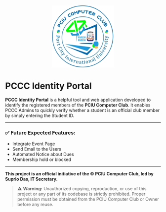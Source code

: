 <p align="center">
  <img src="./PCIU-Computer-Club-Logo.png" alt="PCIU Computer Club Logo" width="200" />
</p>

# PCCC Identity Portal

**PCCC Identity Portal** is a helpful tool and web application developed to identify the registered members of the **PCIU Computer Club**. It enables PCCC Admins to quickly verify whether a student is an official club member by simply entering the Student ID.

---

### ✅ Future Expected Features:
- Integrate Event Page
- Send Email to the Users
- Automated Notice about Dues
- Membership hold or blocked 

---

**This project is an official initiative of the © PCIU Computer Club, led by Suprio Das, IT Secretary.**

> ⚠️ **Warning:** Unauthorized copying, reproduction, or use of this project or any part of its codebase is strictly prohibited. Proper permission must be obtained from the PCIU Computer Club or Owner before any reuse.
